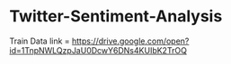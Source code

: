 # Twitter-Sentiment-Analysis

Train Data link = https://drive.google.com/open?id=1TnpNWLQzpJaU0DcwY6DNs4KUIbK2TrOQ
